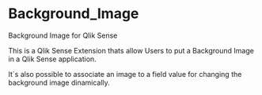 # Background_Image
Background Image for Qlik Sense

This is a Qlik Sense Extension thats allow Users to put a Background Image in a Qlik Sense application.

It´s also possible to associate an image to a field value for changing the background image dinamically.

